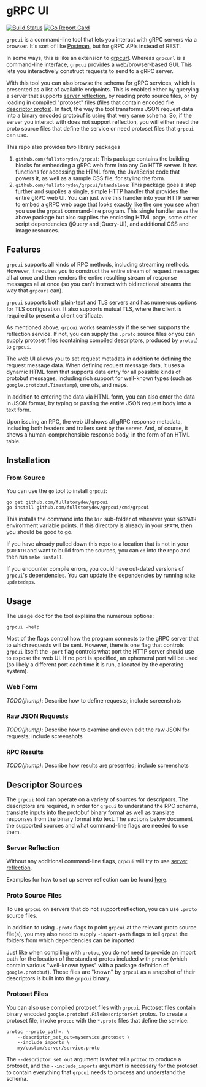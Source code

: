 # gRPC UI
[![Build Status](https://travis-ci.org/fullstorydev/grpcui.svg?branch=master)](https://travis-ci.org/fullstorydev/grpcui/branches)
[![Go Report Card](https://goreportcard.com/badge/github.com/fullstorydev/grpcui)](https://goreportcard.com/report/github.com/fullstorydev/grpcui)

`grpcui` is a command-line tool that lets you interact with gRPC servers via a browser.
It's sort of like [Postman](https://www.getpostman.com/), but for gRPC APIs instead of
REST.

In some ways, this is like an extension to [grpcurl](https://github.com/fullstorydev/grpcurl).
Whereas `grpcurl` is a command-line interface, `grpcui` provides a web/browser-based
GUI. This lets you interactively construct requests to send to a gRPC server.

With this tool you can also browse the schema for gRPC services, which is presented as a
list of available endpoints. This is enabled either by querying a server that supports
[server reflection](https://github.com/grpc/grpc/blob/master/src/proto/grpc/reflection/v1alpha/reflection.proto),
by reading proto source files, or by loading in compiled "protoset" files (files that contain
encoded file [descriptor protos](https://github.com/google/protobuf/blob/master/src/google/protobuf/descriptor.proto)).
In fact, the way the tool transforms JSON request data into a binary encoded protobuf
is using that very same schema. So, if the server you interact with does not support
reflection, you will either need the proto source files that define the service or need
protoset files that `grpcui` can use.

This repo also provides two library packages
1. `github.com/fullstorydev/grpcui`: This package contains the building blocks for embedding a
   gRPC web form into any Go HTTP server. It has functions for accessing the HTML form, the
   JavaScript code that powers it, as well as a sample CSS file, for styling the form.
2. `github.com/fullstorydev/grpcui/standalone`: This package goes a step further and supplies
   a single, simple HTTP handler that provides the entire gRPC web UI. You can just wire this
   handler into your HTTP server to embed a gRPC web page that looks exactly like the one you
   see when you use the `grpcui` command-line program. This single handler uses the above
   package but also supplies the enclosing HTML page, some other script dependencies (jQuery
   and jQuery-UI), and additional CSS and image resources.

## Features
`grpcui` supports all kinds of RPC methods, including streaming methods. However, it requires
you to construct the entire stream of request messages all at once and then renders the entire
resulting stream of response messages all at once (so you can't interact with bidirectional
streams the way that `grpcurl` can).

`grpcui` supports both plain-text and TLS servers and has numerous options for TLS
configuration. It also supports mutual TLS, where the client is required to present a
client certificate.

As mentioned above, `grpcui` works seamlessly if the server supports the reflection
service. If not, you can supply the `.proto` source files or you can supply protoset
files (containing compiled descriptors, produced by `protoc`) to `grpcui`.

The web UI allows you to set request metadata in addition to defining the request message data.
When defining request message data, it uses a dynamic HTML form that supports data entry for
all possible kinds of protobuf messages, including rich support for well-known types (such as
`google.protobuf.Timestamp`), one ofs, and maps.

In addition to entering the data via HTML form, you can also enter the data in JSON format,
by typing or pasting the entire JSON request body into a text form.

Upon issuing an RPC, the web UI shows all gRPC response metadata, including both headers and
trailers sent by the server. And, of course, it shows a human-comprehensible response body, in
the form of an HTML table.

## Installation

### From Source
You can use the `go` tool to install `grpcui`:
```shell
go get github.com/fullstorydev/grpcui
go install github.com/fullstorydev/grpcui/cmd/grpcui
```

This installs the command into the `bin` sub-folder of wherever your `$GOPATH`
environment variable points. If this directory is already in your `$PATH`, then
you should be good to go.

If you have already pulled down this repo to a location that is not in your
`$GOPATH` and want to build from the sources, you can `cd` into the repo and then
run `make install`.

If you encounter compile errors, you could have out-dated versions of `grpcui`'s
dependencies. You can update the dependencies by running `make updatedeps`.

## Usage
The usage doc for the tool explains the numerous options:
```shell
grpcui -help
```

Most of the flags control how the program connects to the gRPC server that to which
requests will be sent. However, there is one flag that controls `grpcui` itself: the
`-port` flag controls what port the HTTP server should use to expose the web UI. If
no port is specified, an ephemeral port will be used (so likely a different port each
time it is run, allocated by the operating system).

### Web Form
*TODO(jhump)*: Describe how to define requests; include screenshots

### Raw JSON Requests
*TODO(jhump)*: Describe how to examine and even edit the raw JSON for requests; include screenshots

### RPC Results
*TODO(jhump)*: Describe how results are presented; include screenshots

## Descriptor Sources
The `grpcui` tool can operate on a variety of sources for descriptors. The descriptors
are required, in order for `grpcui` to understand the RPC schema, translate inputs
into the protobuf binary format as well as translate responses from the binary format
into text. The sections below document the supported sources and what command-line flags
are needed to use them.

### Server Reflection

Without any additional command-line flags, `grpcui` will try to use [server reflection](https://github.com/grpc/grpc/blob/master/src/proto/grpc/reflection/v1alpha/reflection.proto).

Examples for how to set up server reflection can be found [here](https://github.com/grpc/grpc/blob/master/doc/server-reflection.md#known-implementations).

### Proto Source Files
To use `grpcui` on servers that do not support reflection, you can use `.proto` source
files.

In addition to using `-proto` flags to point `grpcui` at the relevant proto source file(s),
you may also need to supply `-import-path` flags to tell `grpcui` the folders from which
dependencies can be imported.

Just like when compiling with `protoc`, you do *not* need to provide an import path for the
location of the standard protos included with `protoc` (which contain various "well-known
types" with a package definition of `google.protobuf`). These files are "known" by `grpcui`
as a snapshot of their descriptors is built into the `grpcui` binary.

### Protoset Files
You can also use compiled protoset files with `grpcui`. Protoset files contain binary
encoded `google.protobuf.FileDescriptorSet` protos. To create a protoset file, invoke
`protoc` with the `*.proto` files that define the service:

```shell
protoc --proto_path=. \
    --descriptor_set_out=myservice.protoset \
    --include_imports \
    my/custom/server/service.proto
```

The `--descriptor_set_out` argument is what tells `protoc` to produce a protoset,
and the `--include_imports` argument is necessary for the protoset to contain
everything that `grpcui` needs to process and understand the schema.
